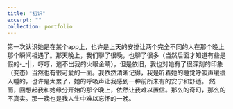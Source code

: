 ```yaml
---
title: "初识"
excerpt: ""
collection: portfolio
---
```


第一次认识她是在某个app上，也许是上天的安排让两个完全不同的人在那个晚上那个瞬间相遇了。那天晚上，我们聊了很晚，也聊了很多（当然后面才知道有些是假的-_-||，哼哼，逃不出我的火眼金睛），但是依旧，我也对她有了很深刻的印象（变态）当然也有很可爱的一面。我依然清晰记得，我是听着她的睡觉呼吸声缓缓入睡的，也许是太累了，她的呼吸声让我感到一种前所未有的安宁和舒适。
然而，回想起我和她缘分开始的那个晚上，依然让我难以置信。那么的奇幻，那么的不真实。那一晚也是我人生中难以忘怀的一晚。














